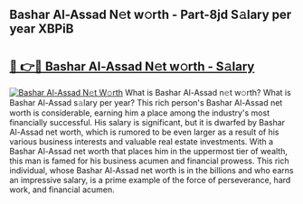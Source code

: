 ## Bashar Al-Assad N𝚎t w𝚘rth - Part-8jd S𝚊lary per year XBPiB

# <h2><a href="http://gc3wiau.nevu.top/?p=Bashar+Al-Assad">🔗 👉🔴 Bashar Al-Assad N𝚎t w𝚘rth - S𝚊lary</a></h2>

[![Bashar Al-Assad N𝚎t W𝚘rth](https://i.imgur.com/Oavwk0R.jpeg)](http://gc3wiau.nevu.top/?p=Bashar+Al-Assad)
What is Bashar Al-Assad n𝚎t w𝚘rth? What is Bashar Al-Assad s𝚊lary per year?
This rich person's Bashar Al-Assad net worth is considerable, earning him a place among the industry's most financially successful. His salary is significant, but it is dwarfed by Bashar Al-Assad net worth, which is rumored to be even larger as a result of his various business interests and valuable real estate investments. With a Bashar Al-Assad net worth that places him in the uppermost tier of wealth, this man is famed for his business acumen and financial prowess. This rich individual, whose Bashar Al-Assad net worth is in the billions and who earns an impressive salary, is a prime example of the force of perseverance, hard work, and financial acumen.
